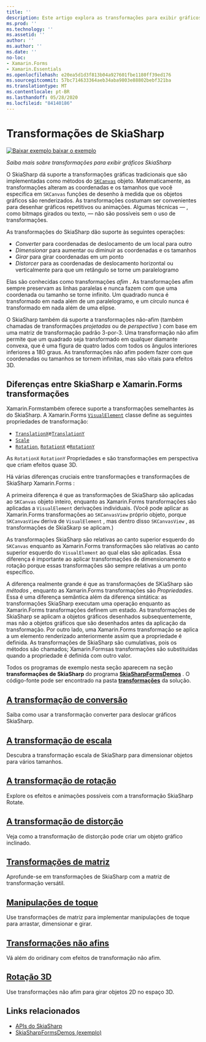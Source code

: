 ```yaml
---
title: ''
description: Este artigo explora as transformações para exibir gráficos SkiaSharp em Xamarin.Forms aplicativos e demonstra isso com o código de exemplo.
ms.prod: ''
ms.technology: ''
ms.assetid: ''
author: ''
ms.author: ''
ms.date: ''
no-loc:
- Xamarin.Forms
- Xamarin.Essentials
ms.openlocfilehash: e20ea5d1d3f813b04a927601fbe1180ff39ed176
ms.sourcegitcommit: 57bc714633364aeb34aba9803e88802bebf321ba
ms.translationtype: MT
ms.contentlocale: pt-BR
ms.lasthandoff: 05/28/2020
ms.locfileid: "84140186"
---
```

# <a name="skiasharp-transforms"></a>Transformações de SkiaSharp

[![Baixar exemplo ](~/media/shared/download.png) baixar o exemplo](https://docs.microsoft.com/samples/xamarin/xamarin-forms-samples/skiasharpforms-demos)

_Saiba mais sobre transformações para exibir gráficos SkiaSharp_

O SkiaSharp dá suporte a transformações gráficas tradicionais que são implementadas como métodos do [`SKCanvas`](xref:SkiaSharp.SKCanvas) objeto. Matematicamente, as transformações alteram as coordenadas e os tamanhos que você especifica em `SKCanvas` funções de desenho à medida que os objetos gráficos são renderizados. As transformações costumam ser convenientes para desenhar gráficos repetitivos ou animações. Algumas técnicas &mdash; , como bitmaps girados ou texto, &mdash; não são possíveis sem o uso de transformações.

As transformações do SkiaSharp dão suporte às seguintes operações:

- *Converter* para coordenadas de deslocamento de um local para outro
- *Dimensionar* para aumentar ou diminuir as coordenadas e os tamanhos
- *Girar* para girar coordenadas em um ponto
- *Distorcer* para as coordenadas de deslocamento horizontal ou verticalmente para que um retângulo se torne um paralelogramo

Elas são conhecidas como transformações *afim* . As transformações afim sempre preservam as linhas paralelas e nunca fazem com que uma coordenada ou tamanho se torne infinito. Um quadrado nunca é transformado em nada além de um paralelogramo, e um círculo nunca é transformado em nada além de uma elipse.

O SkiaSharp também dá suporte a transformações não-afim (também chamadas de transformações *projetadas* ou de *perspectiva* ) com base em uma matriz de transformação padrão 3-por-3. Uma transformação não afim permite que um quadrado seja transformado em qualquer diamante convexa, que é uma figura de quatro lados com todos os ângulos interiores inferiores a 180 graus. As transformações não afim podem fazer com que coordenadas ou tamanhos se tornem infinitas, mas são vitais para efeitos 3D.

## <a name="differences-between-skiasharp-and-xamarinforms-transforms"></a>Diferenças entre SkiaSharp e Xamarin.Forms transformações

Xamarin.Formstambém oferece suporte a transformações semelhantes às do SkiaSharp. A Xamarin.Forms [`VisualElement`](xref:Xamarin.Forms.VisualElement) classe define as seguintes propriedades de transformação:

- [`TranslationX`](xref:Xamarin.Forms.VisualElement.TranslationX)e[`TranslationY`](xref:Xamarin.Forms.VisualElement.TranslationY)
- [`Scale`](xref:Xamarin.Forms.VisualElement.Scale)
- [`Rotation`](xref:Xamarin.Forms.VisualElement.Rotation), [`RotationX`](xref:Xamarin.Forms.VisualElement.RotationX) e[`RotationY`](xref:Xamarin.Forms.VisualElement.RotationY)

As `RotationX` `RotationY` Propriedades e são transformações em perspectiva que criam efeitos quase 3D.

Há várias diferenças cruciais entre transformações e transformações de SkiaSharp Xamarin.Forms :

A primeira diferença é que as transformações de SkiaSharp são aplicadas ao `SKCanvas` objeto inteiro, enquanto as Xamarin.Forms transformações são aplicadas a `VisualElement` derivações individuais. (Você pode aplicar as Xamarin.Forms transformações ao `SKCanvasView` próprio objeto, porque `SKCanvasView` deriva de `VisualElement` , mas dentro disso `SKCanvasView` , as transformações de SkiaSkarp se aplicam.)

As transformações SkiaSharp são relativas ao canto superior esquerdo do `SKCanvas` enquanto as Xamarin.Forms transformações são relativas ao canto superior esquerdo do `VisualElement` ao qual elas são aplicadas. Essa diferença é importante ao aplicar transformações de dimensionamento e rotação porque essas transformações são sempre relativas a um ponto específico.

A diferença realmente grande é que as transformações de SKiaSharp são *métodos* , enquanto as Xamarin.Forms transformações são *Propriedades*. Essa é uma diferença semântica além da diferença sintática: as transformações SkiaSharp executam uma operação enquanto as Xamarin.Forms transformações definem um estado. As transformações de SkiaSharp se aplicam a objetos gráficos desenhados subsequentemente, mas não a objetos gráficos que são desenhados antes da aplicação da transformação. Por outro lado, uma Xamarin.Forms transformação se aplica a um elemento renderizado anteriormente assim que a propriedade é definida. As transformações de SkiaSharp são cumulativas, pois os métodos são chamados; Xamarin.Formsas transformações são substituídas quando a propriedade é definida com outro valor.

Todos os programas de exemplo nesta seção aparecem na seção **transformações de SkiaSharp** do programa [**SkiaSharpFormsDemos**](https://docs.microsoft.com/samples/xamarin/xamarin-forms-samples/skiasharpforms-demos) . O código-fonte pode ser encontrado na pasta [**transformações**](https://github.com/xamarin/xamarin-forms-samples/tree/master/SkiaSharpForms/Demos/Demos/SkiaSharpFormsDemos/Transforms) da solução.

## <a name="the-translate-transform"></a>[A transformação de conversão](translate.md)

Saiba como usar a transformação converter para deslocar gráficos SkiaSharp.

## <a name="the-scale-transform"></a>[A transformação de escala](scale.md)

Descubra a transformação escala de SkiaSharp para dimensionar objetos para vários tamanhos.

## <a name="the-rotate-transform"></a>[A transformação de rotação](rotate.md)

Explore os efeitos e animações possíveis com a transformação SkiaSharp Rotate.

## <a name="the-skew-transform"></a>[A transformação de distorção](skew.md)

Veja como a transformação de distorção pode criar um objeto gráfico inclinado.

## <a name="matrix-transforms"></a>[Transformações de matriz](matrix.md)

Aprofunde-se em transformações de SkiaSharp com a matriz de transformação versátil.

## <a name="touch-manipulations"></a>[Manipulações de toque](touch.md)

Use transformações de matriz para implementar manipulações de toque para arrastar, dimensionar e girar.

## <a name="non-affine-transforms"></a>[Transformações não afins](non-affine.md)

Vá além do oridinary com efeitos de transformação não afim.

## <a name="3d-rotation"></a>[Rotação 3D](3d-rotation.md)

Use transformações não afim para girar objetos 2D no espaço 3D.

## <a name="related-links"></a>Links relacionados

- [APIs do SkiaSharp](https://docs.microsoft.com/dotnet/api/skiasharp)
- [SkiaSharpFormsDemos (exemplo)](https://docs.microsoft.com/samples/xamarin/xamarin-forms-samples/skiasharpforms-demos)
